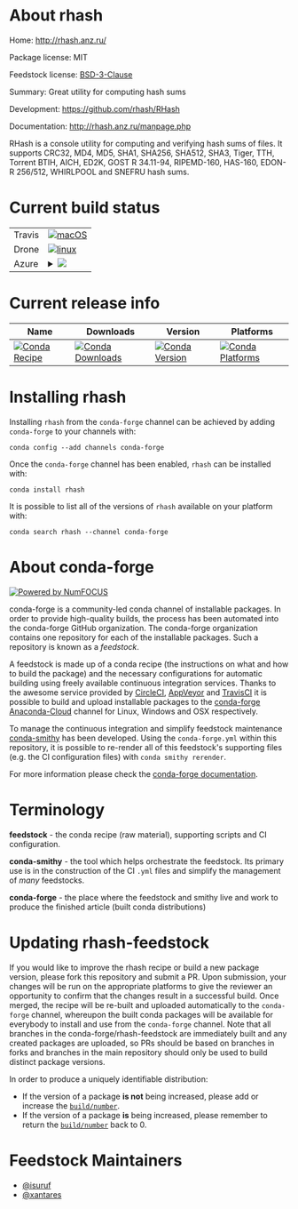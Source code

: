 About rhash
===========

Home: http://rhash.anz.ru/

Package license: MIT

Feedstock license: [BSD-3-Clause](https://github.com/conda-forge/rhash-feedstock/blob/master/LICENSE.txt)

Summary: Great utility for computing hash sums

Development: https://github.com/rhash/RHash

Documentation: http://rhash.anz.ru/manpage.php

RHash is a console utility for computing and verifying hash sums of files. It supports CRC32, MD4, MD5, SHA1, SHA256, SHA512, SHA3, Tiger, TTH, Torrent BTIH, AICH, ED2K, GOST R 34.11-94, RIPEMD-160, HAS-160, EDON-R 256/512, WHIRLPOOL and SNEFRU hash sums.


Current build status
====================


<table><tr>
    <td>Travis</td>
    <td>
      <a href="https://travis-ci.com/conda-forge/rhash-feedstock">
        <img alt="macOS" src="https://img.shields.io/travis/com/conda-forge/rhash-feedstock/master.svg?label=macOS">
      </a>
    </td>
  </tr><tr>
    <td>Drone</td>
    <td>
      <a href="https://cloud.drone.io/conda-forge/rhash-feedstock">
        <img alt="linux" src="https://img.shields.io/drone/build/conda-forge/rhash-feedstock/master.svg?label=Linux">
      </a>
    </td>
  </tr>
    
  <tr>
    <td>Azure</td>
    <td>
      <details>
        <summary>
          <a href="https://dev.azure.com/conda-forge/feedstock-builds/_build/latest?definitionId=1854&branchName=master">
            <img src="https://dev.azure.com/conda-forge/feedstock-builds/_apis/build/status/rhash-feedstock?branchName=master">
          </a>
        </summary>
        <table>
          <thead><tr><th>Variant</th><th>Status</th></tr></thead>
          <tbody><tr>
              <td>linux_64</td>
              <td>
                <a href="https://dev.azure.com/conda-forge/feedstock-builds/_build/latest?definitionId=1854&branchName=master">
                  <img src="https://dev.azure.com/conda-forge/feedstock-builds/_apis/build/status/rhash-feedstock?branchName=master&jobName=linux&configuration=linux_64_" alt="variant">
                </a>
              </td>
            </tr><tr>
              <td>linux_aarch64</td>
              <td>
                <a href="https://dev.azure.com/conda-forge/feedstock-builds/_build/latest?definitionId=1854&branchName=master">
                  <img src="https://dev.azure.com/conda-forge/feedstock-builds/_apis/build/status/rhash-feedstock?branchName=master&jobName=linux&configuration=linux_aarch64_" alt="variant">
                </a>
              </td>
            </tr><tr>
              <td>linux_ppc64le</td>
              <td>
                <a href="https://dev.azure.com/conda-forge/feedstock-builds/_build/latest?definitionId=1854&branchName=master">
                  <img src="https://dev.azure.com/conda-forge/feedstock-builds/_apis/build/status/rhash-feedstock?branchName=master&jobName=linux&configuration=linux_ppc64le_" alt="variant">
                </a>
              </td>
            </tr><tr>
              <td>osx_64</td>
              <td>
                <a href="https://dev.azure.com/conda-forge/feedstock-builds/_build/latest?definitionId=1854&branchName=master">
                  <img src="https://dev.azure.com/conda-forge/feedstock-builds/_apis/build/status/rhash-feedstock?branchName=master&jobName=osx&configuration=osx_64_" alt="variant">
                </a>
              </td>
            </tr><tr>
              <td>osx_arm64</td>
              <td>
                <a href="https://dev.azure.com/conda-forge/feedstock-builds/_build/latest?definitionId=1854&branchName=master">
                  <img src="https://dev.azure.com/conda-forge/feedstock-builds/_apis/build/status/rhash-feedstock?branchName=master&jobName=osx&configuration=osx_arm64_" alt="variant">
                </a>
              </td>
            </tr>
          </tbody>
        </table>
      </details>
    </td>
  </tr>
</table>

Current release info
====================

| Name | Downloads | Version | Platforms |
| --- | --- | --- | --- |
| [![Conda Recipe](https://img.shields.io/badge/recipe-rhash-green.svg)](https://anaconda.org/conda-forge/rhash) | [![Conda Downloads](https://img.shields.io/conda/dn/conda-forge/rhash.svg)](https://anaconda.org/conda-forge/rhash) | [![Conda Version](https://img.shields.io/conda/vn/conda-forge/rhash.svg)](https://anaconda.org/conda-forge/rhash) | [![Conda Platforms](https://img.shields.io/conda/pn/conda-forge/rhash.svg)](https://anaconda.org/conda-forge/rhash) |

Installing rhash
================

Installing `rhash` from the `conda-forge` channel can be achieved by adding `conda-forge` to your channels with:

```
conda config --add channels conda-forge
```

Once the `conda-forge` channel has been enabled, `rhash` can be installed with:

```
conda install rhash
```

It is possible to list all of the versions of `rhash` available on your platform with:

```
conda search rhash --channel conda-forge
```


About conda-forge
=================

[![Powered by NumFOCUS](https://img.shields.io/badge/powered%20by-NumFOCUS-orange.svg?style=flat&colorA=E1523D&colorB=007D8A)](http://numfocus.org)

conda-forge is a community-led conda channel of installable packages.
In order to provide high-quality builds, the process has been automated into the
conda-forge GitHub organization. The conda-forge organization contains one repository
for each of the installable packages. Such a repository is known as a *feedstock*.

A feedstock is made up of a conda recipe (the instructions on what and how to build
the package) and the necessary configurations for automatic building using freely
available continuous integration services. Thanks to the awesome service provided by
[CircleCI](https://circleci.com/), [AppVeyor](https://www.appveyor.com/)
and [TravisCI](https://travis-ci.com/) it is possible to build and upload installable
packages to the [conda-forge](https://anaconda.org/conda-forge)
[Anaconda-Cloud](https://anaconda.org/) channel for Linux, Windows and OSX respectively.

To manage the continuous integration and simplify feedstock maintenance
[conda-smithy](https://github.com/conda-forge/conda-smithy) has been developed.
Using the ``conda-forge.yml`` within this repository, it is possible to re-render all of
this feedstock's supporting files (e.g. the CI configuration files) with ``conda smithy rerender``.

For more information please check the [conda-forge documentation](https://conda-forge.org/docs/).

Terminology
===========

**feedstock** - the conda recipe (raw material), supporting scripts and CI configuration.

**conda-smithy** - the tool which helps orchestrate the feedstock.
                   Its primary use is in the construction of the CI ``.yml`` files
                   and simplify the management of *many* feedstocks.

**conda-forge** - the place where the feedstock and smithy live and work to
                  produce the finished article (built conda distributions)


Updating rhash-feedstock
========================

If you would like to improve the rhash recipe or build a new
package version, please fork this repository and submit a PR. Upon submission,
your changes will be run on the appropriate platforms to give the reviewer an
opportunity to confirm that the changes result in a successful build. Once
merged, the recipe will be re-built and uploaded automatically to the
`conda-forge` channel, whereupon the built conda packages will be available for
everybody to install and use from the `conda-forge` channel.
Note that all branches in the conda-forge/rhash-feedstock are
immediately built and any created packages are uploaded, so PRs should be based
on branches in forks and branches in the main repository should only be used to
build distinct package versions.

In order to produce a uniquely identifiable distribution:
 * If the version of a package **is not** being increased, please add or increase
   the [``build/number``](https://conda.io/docs/user-guide/tasks/build-packages/define-metadata.html#build-number-and-string).
 * If the version of a package **is** being increased, please remember to return
   the [``build/number``](https://conda.io/docs/user-guide/tasks/build-packages/define-metadata.html#build-number-and-string)
   back to 0.

Feedstock Maintainers
=====================

* [@isuruf](https://github.com/isuruf/)
* [@xantares](https://github.com/xantares/)

